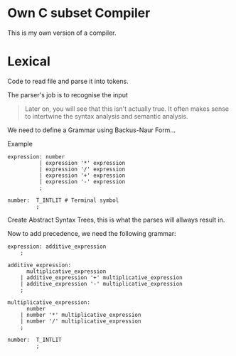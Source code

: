 # Own C subset Compiler 

This is my own version of a compiler.


# Lexical
Code to read file and parse it into tokens.

The parser's job is to recognise the input
> Later on, you will see that this isn't actually true. It often makes sense to intertwine the syntax analysis and semantic analysis.  

We need to define a Grammar using Backus-Naur Form...

Example

```BNF
expression: number
          | expression '*' expression
          | expression '/' expression
          | expression '+' expression
          | expression '-' expression
          ;

number:  T_INTLIT # Terminal symbol
         ;
```

Create Abstract Syntax Trees, this is what the parses will allways result in.

Now to add precedence, we need the following grammar:

```BNF
expression: additive_expression
    ;

additive_expression:
      multiplicative_expression
    | additive_expression '+' multiplicative_expression
    | additive_expression '-' multiplicative_expression
    ;

multiplicative_expression:
      number
    | number '*' multiplicative_expression
    | number '/' multiplicative_expression
    ;

number:  T_INTLIT
         ;
```
